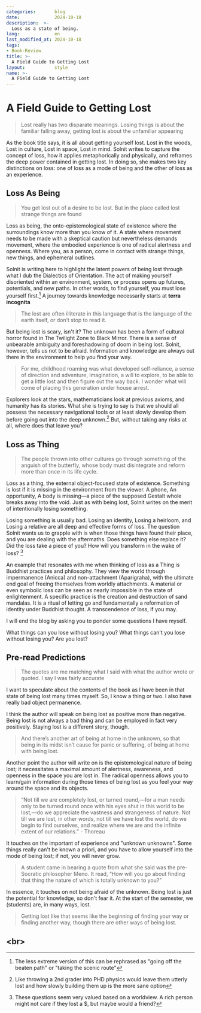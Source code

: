 ```yaml
---
categories:       blog
date:             2024-10-18
description:  >-
  Loss as a state of being.
lang:             en
last_modified_at: 2024-10-18
tags:
- Book-Review
title: >-
  A Field Guide to Getting Lost
layout:           style
name: >-
  A Field Guide to Getting Lost
---
```


# A Field Guide to Getting Lost

> Lost really has two disparate meanings. Losing things is about the familiar falling away, getting lost is about the unfamiliar appearing

As the book title says, it is all about getting yourself lost. Lost in the woods, Lost in culture, Lost in space, Lost in mind. Solnit writes to capture the concept of loss, how it applies metaphorically and physically, and reframes the deep power contained in getting lost. In doing so, she makes two key distinctions on loss: one of loss as a mode of being and the other of loss as an experience.

## Loss As Being

> You get lost out of a desire to be lost. But in the place called lost strange things are found

Loss as being, the onto-epistemological state of existence where the surroundings know more than you know of it. A state where movement needs to be made with a skeptical caution but nevertheless demands movement, where the embodied experience is one of radical alertness and openness. Where you, as a person, come in contact with strange things, new things, and ephemeral outlines.

Solnit is writing here to highlight the latent powers of being lost through what I dub the Dialectics of Orientation. The act of making yourself disoriented within an environment, system, or process opens up futures, potentials, and new paths. In other words, to find yourself, you must lose yourself first.[^1] A journey towards knowledge necessarily starts at **terra incognita** 

> The lost are often illiterate in this language that is the language of the earth itself, or don’t stop to read it.  

But being lost is scary, isn't it? The unknown has been a form of cultural horror found in The Twilight Zone to Black Mirror. There is a sense of unbearable ambiguity and foreshadowing of doom in being lost. Solnit, however, tells us not to be afraid. Information and knowledge are always out there in the environment to help you find your way. 

> For me, childhood roaming was what developed self-reliance, a sense of direction and adventure, imagination, a will to explore, to be able to get a little lost and then figure out the way back. I wonder what will come of placing this generation under house arrest.

Explorers look at the stars, mathematicians look at previous axioms, and humanity has its stories. What she is trying to say is that we should all possess the necessary navigational tools or at least slowly develop them before going out into the deep unknown.[^2] But, without taking any risks at all, where does that leave you?

## Loss as Thing

> The people thrown into other cultures go through something of the anguish of the butterfly, whose body must disintegrate and reform more than once in its life cycle. 

Loss as a thing, the external object-focused state of existence. Something is lost if it is missing in the environment from the viewer. A phone, An opportunity, A body is missing—a piece of the supposed Gestalt whole breaks away into the void. Just as with being lost, Solnit writes on the merit of intentionally losing something.

Losing something is usually bad. Losing an identity, Losing a heirloom, and Losing a relative are all deep and effective forms of loss. The question Solnit wants us to grapple with is when those things have found their place, and you are dealing with the aftermaths. Does something else replace it? Did the loss take a piece of you? How will you transform in the wake of loss? [^3]

An example that resonates with me when thinking of loss as a Thing is Buddhist practices and philosophy. They view the world through impermanence (Anicca) and non-attachment (Aparigraha), with the ultimate end goal of freeing themselves from worldly attachments. A material or even symbolic loss can be seen as nearly impossible in the state of enlightenment. A specific practice is the creation and destruction of sand mandalas. It is a ritual of letting go and fundamentally a reformation of identity under Buddhist thought. A transcendence of loss, if you may.

I will end the blog by asking you to ponder some questions I have myself.

What things can you lose without losing you?
What things can't you lose without losing you?
Are you lost? 

## Pre-read Predictions

> The quotes are me matching what I said with what the author wrote or quoted. I say I was fairly accurate

I want to speculate about the contents of the book as I have been in that state of being lost many times myself. So, I know a thing or two. I also have really bad object permanence.

I think the author will speak on being lost as positive more than negative. Being lost is not always a bad thing and can be employed in fact very positively. Staying lost is a different story, though.

> And there’s another art of being at home in the unknown, so that being in its midst isn’t cause for panic or suffering, of being at home with being lost. 

Another point the author will write on is the epistemological nature of being lost; it necessitates a maximal amount of alertness, awareness, and openness in the space you are lost in. The radical openness allows you to learn/gain information during those times of being lost as you feel your way around the space and its objects. 

> “Not till we are completely lost, or turned round,—for a man needs only to be turned round once with his eyes shut in this world to be lost,—do we appreciate the vastness and strangeness of nature. Not till we are lost, in other words, not till we have lost the world, do we begin to find ourselves, and realize where we are and the infinite extent of our relations.” - Thoreau

It touches on the important of experience and "unknown unknowns". Some things really can't be known a priori, and you have to allow yourself into the mode of being lost; if not, you will never grow.

> A student came in bearing a quote from what she said was the pre-Socratic philosopher Meno. It read, “How will you go about finding that thing the nature of which is totally unknown to you?”

In essence, it touches on not being afraid of the unknown. Being lost is just the potential for knowledge, so don't fear it. At the start of the semester, we (students) are, in many ways, lost.

> Getting lost like that seems like the beginning of finding your way or finding another way, though there are other ways of being lost.

<br\>
---
[^1]: The less extreme version of this can be rephrased as "going off the beaten path" or "taking the scenic route"
[^2]: Like throwing a 2nd grader into PHD physics would leave them utterly lost and how slowly building them up is the more sane option
[^3]: These questions seem very valued based on a worldview. A rich person might not care if they lost a $, but maybe would a friend?
